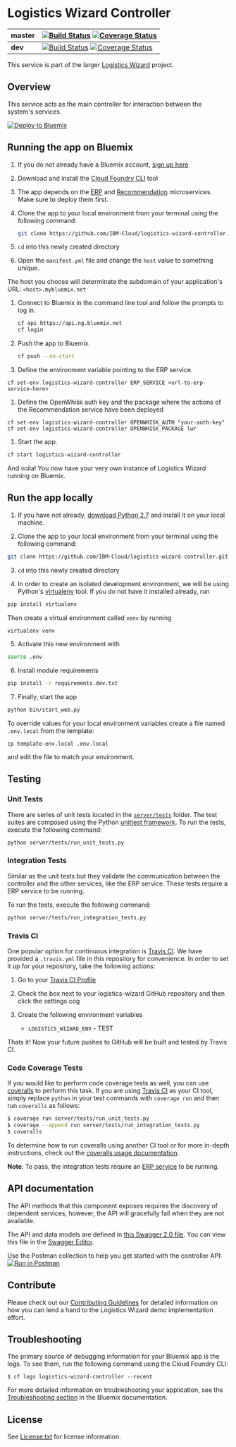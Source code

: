 # Logistics Wizard Controller

| **master** | [![Build Status](https://travis-ci.org/IBM-Cloud/logistics-wizard-controller.svg?branch=master)](https://travis-ci.org/IBM-Cloud/logistics-wizard-controller) [![Coverage Status](https://coveralls.io/repos/github/IBM-Cloud/logistics-wizard-controller/badge.svg?branch=master)](https://coveralls.io/github/IBM-Cloud/logistics-wizard-controller?branch=master) |
| ----- | ----- |
| **dev** | [![Build Status](https://travis-ci.org/IBM-Cloud/logistics-wizard-controller.svg?branch=dev)](https://travis-ci.org/IBM-Cloud/logistics-wizard-controller) [![Coverage Status](https://coveralls.io/repos/github/IBM-Cloud/logistics-wizard-controller/badge.svg?branch=dev)](https://coveralls.io/github/IBM-Cloud/logistics-wizard-controller?branch=dev)|

This service is part of the larger [Logistics Wizard](https://github.com/IBM-Cloud/logistics-wizard) project.

## Overview

This service acts as the main controller for interaction between the system's services.

[![Deploy to Bluemix](https://bluemix.net/deploy/button.png)](https://bluemix.net/deploy?repository=https://github.com/IBM-Cloud/logistics-wizard-controller.git)

## Running the app on Bluemix

1. If you do not already have a Bluemix account, [sign up here][bluemix_signup_url]

1. Download and install the [Cloud Foundry CLI][cloud_foundry_url] tool

1. The app depends on the [ERP](https://github.com/IBM-Cloud/logistics-wizard-erp) and [Recommendation](https://github.com/IBM-Cloud/logistics-wizard-recommendation) microservices. Make sure to deploy them first.

1. Clone the app to your local environment from your terminal using the following command:

	```bash
	git clone https://github.com/IBM-Cloud/logistics-wizard-controller.git
	```

1. `cd` into this newly created directory

1. Open the `manifest.yml` file and change the `host` value to something unique.

  The host you choose will determinate the subdomain of your application's URL:  `<host>.mybluemix.net`

1. Connect to Bluemix in the command line tool and follow the prompts to log in.

	```bash
	cf api https://api.ng.bluemix.net
	cf login
	```
1. Push the app to Bluemix.

	```bash
	cf push --no-start
	```

1. Define the environment variable pointing to the ERP service.

  ```
  cf set-env logistics-wizard-controller ERP_SERVICE <url-to-erp-service-here>
  ```

1. Define the OpenWhisk auth key and the package where the actions of the Recommendation service have been deployed

  ```
  cf set-env logistics-wizard-controller OPENWHISK_AUTH "your-auth-key"
  cf set-env logistics-wizard-controller OPENWHISK_PACKAGE lwr
  ```

1. Start the app.

  ```bash
  cf start logistics-wizard-controller
  ```

And voila! You now have your very own instance of Logistics Wizard running on Bluemix.

## Run the app locally

1. If you have not already, [download Python 2.7][download_python_url] and install it on your local machine.

2. Clone the app to your local environment from your terminal using the following command:

  ```bash
  git clone https://github.com/IBM-Cloud/logistics-wizard-controller.git
  ```

3. `cd` into this newly created directory

4. In order to create an isolated development environment, we will be using Python's [virtualenv][virtualenv_url] tool. If you do not have it installed already, run

  ```bash
  pip install virtualenv
  ```

  Then create a virtual environment called `venv` by running

  ```bash
  virtualenv venv
  ```

5. Activate this new environment with

  ```bash
  source .env
  ```

6. Install module requirements

  ```bash
  pip install -r requirements.dev.txt
  ```

7. Finally, start the app

  ```bash
  python bin/start_web.py
  ```

To override values for your local environment variables create a file named `.env.local` from the template:

  ```
  cp template-env.local .env.local
  ```

and edit the file to match your environment.

## Testing

### Unit Tests
There are series of unit tests located in the [`server/tests`](server/tests) folder. The test suites are composed using the Python [unittest framework][unittest_docs_url]. To run the tests, execute the following command:

  ```bash
  python server/tests/run_unit_tests.py
  ```

### Integration Tests
Similar as the unit tests but they validate the communication between the controller
and the other services, like the ERP service. These tests require a ERP service to be running.

To run the tests, execute the following command:

 ```bash
 python server/tests/run_integration_tests.py
 ```

### Travis CI
One popular option for continuous integration is [Travis CI][travis_url]. We have provided a `.travis.yml` file in this repository for convenience. In order to set it up for your repository, take the following actions:

1. Go to your [Travis CI Profile][travis_profile_url]

2. Check the box next to your logistics-wizard GitHub repository and then click the settings cog

3. Create the following environment variables
	- `LOGISTICS_WIZARD_ENV` - TEST

Thats it! Now your future pushes to GitHub will be built and tested by Travis CI.

### Code Coverage Tests
If you would like to perform code coverage tests as well, you can use [coveralls][coveralls_url] to perform this task. If you are using [Travis CI][travis_url] as your CI tool, simply replace `python` in your test commands with `coverage run` and then run `coveralls` as follows:

  ```bash
  $ coverage run server/tests/run_unit_tests.py
  $ coverage --append run server/tests/run_integration_tests.py
  $ coveralls
  ```

To determine how to run coveralls using another CI tool or for more in-depth instructions, check out the [coveralls usage documentation][coveralls_usage_url].

**Note**: To pass, the integration tests require an [ERP service][erp_github_url] to be running.


## API documentation
The API methods that this component exposes requires the discovery of dependent services, however, the API will gracefully fail when they are not available.

The API and data models are defined in [this Swagger 2.0 file](swagger.yaml). You can view this file in the [Swagger Editor](http://editor.swagger.io/#/?import=https://raw.githubusercontent.com/IBM-Cloud/logistics-wizard-controller/master/swagger.yaml).

Use the Postman collection to help you get started with the controller API:  
[![Run in Postman](https://run.pstmn.io/button.svg)](https://app.getpostman.com/run-collection/b39a8c0ce27371fbd972#?env%5BLW_Prod%5D=W3sia2V5IjoiZXJwX2hvc3QiLCJ2YWx1ZSI6Imh0dHA6Ly9sb2dpc3RpY3Mtd2l6YXJkLWVycC5teWJsdWVtaXgubmV0LyIsInR5cGUiOiJ0ZXh0IiwiZW5hYmxlZCI6dHJ1ZSwiaG92ZXJlZCI6ZmFsc2V9LHsia2V5IjoiY29udHJvbGxlcl9ob3N0IiwidmFsdWUiOiJodHRwczovL2xvZ2lzdGljcy13aXphcmQubXlibHVlbWl4Lm5ldCIsInR5cGUiOiJ0ZXh0IiwiZW5hYmxlZCI6dHJ1ZSwiaG92ZXJlZCI6ZmFsc2V9XQ==)

## Contribute
Please check out our [Contributing Guidelines](https://github.com/IBM-Cloud/logistics-wizard/blob/master/.github/CONTRIBUTING.md) for detailed information on how you can lend a hand to the Logistics Wizard demo implementation effort.

## Troubleshooting

The primary source of debugging information for your Bluemix app is the logs. To see them, run the following command using the Cloud Foundry CLI:

  ```
  $ cf logs logistics-wizard-controller --recent
  ```
For more detailed information on troubleshooting your application, see the [Troubleshooting section](https://www.ng.bluemix.net/docs/troubleshoot/tr.html) in the Bluemix documentation.

## License

See [License.txt](License.txt) for license information.

<!--Links-->
[erp_github_url]: https://github.com/IBM-Cloud/logistics-wizard-erp
[recommendation_github_url]: https://github.com/IBM-Cloud/logistics-wizard-recommendation
[toolchain_github_url]: https://github.com/IBM-Cloud/logistics-wizard-toolchain
[bluemix_signup_url]: http://ibm.biz/logistics-wizard-signup
[cloud_foundry_url]: https://github.com/cloudfoundry/cli
[download_python_url]: https://www.python.org/downloads/
[virtualenv_url]: http://docs.python-guide.org/en/latest/dev/virtualenvs/
[unittest_docs_url]: https://docs.python.org/3/library/unittest.html
[travis_url]: https://travis-ci.org/
[travis_profile_url]: https://travis-ci.org/profile/
[coveralls_url]: https://coveralls.io/
[coveralls_usage_url]: https://pypi.python.org/pypi/coveralls#usage-travis-ci
